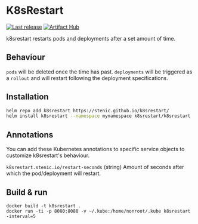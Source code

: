 # K8sRestart

[![Last release](https://github.com/stenic/k8srestart/actions/workflows/release.yaml/badge.svg)](https://github.com/stenic/k8srestart/actions/workflows/release.yaml)
[![Artifact Hub](https://img.shields.io/endpoint?url=https://artifacthub.io/badge/repository/k8srestart)](https://artifacthub.io/packages/search?repo=k8srestart)


k8srestart restarts pods and deployments after a set amount of time.

## Behaviour

`pods` will be deleted once the time has past.
`deployments` will be triggered as a `rollout` and will restart following the deployment specifications.


## Installation

```sh
helm repo add k8srestart https://stenic.github.io/k8srestart/
helm install k8srestart --namespace mynamespace k8srestart/k8srestart
```


## Annotations

You can add these Kubernetes annotations to specific service objects to customize k8srestart's behaviour.

`k8srestart.stenic.io/restart-seconds`
(string) Amount of seconds after which the pod/deployment will restart.


## Build & run

```
docker build -t k8srestart .
docker run -ti -p 8080:8080 -v ~/.kube:/home/nonroot/.kube k8srestart -interval=5
```